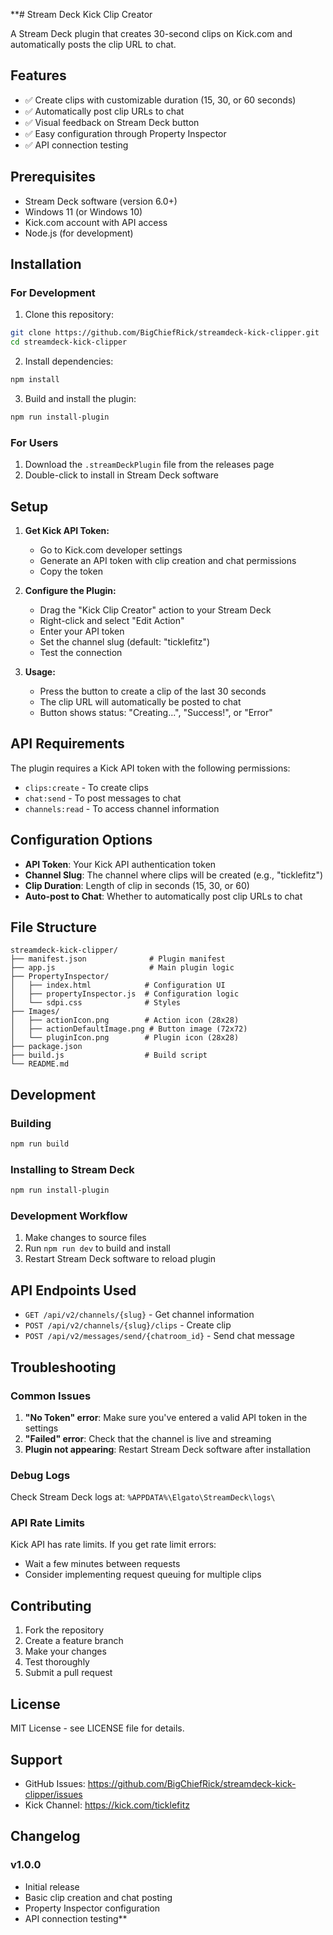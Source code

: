 **# Stream Deck Kick Clip Creator

A Stream Deck plugin that creates 30-second clips on Kick.com and automatically posts the clip URL to chat.

## Features

- ✅ Create clips with customizable duration (15, 30, or 60 seconds)
- ✅ Automatically post clip URLs to chat
- ✅ Visual feedback on Stream Deck button
- ✅ Easy configuration through Property Inspector
- ✅ API connection testing

## Prerequisites

- Stream Deck software (version 6.0+)
- Windows 11 (or Windows 10)
- Kick.com account with API access
- Node.js (for development)

## Installation

### For Development

1. Clone this repository:
```bash
git clone https://github.com/BigChiefRick/streamdeck-kick-clipper.git
cd streamdeck-kick-clipper
```

2. Install dependencies:
```bash
npm install
```

3. Build and install the plugin:
```bash
npm run install-plugin
```

### For Users

1. Download the `.streamDeckPlugin` file from the releases page
2. Double-click to install in Stream Deck software

## Setup

1. **Get Kick API Token:**
   - Go to Kick.com developer settings
   - Generate an API token with clip creation and chat permissions
   - Copy the token

2. **Configure the Plugin:**
   - Drag the "Kick Clip Creator" action to your Stream Deck
   - Right-click and select "Edit Action"
   - Enter your API token
   - Set the channel slug (default: "ticklefitz")
   - Test the connection

3. **Usage:**
   - Press the button to create a clip of the last 30 seconds
   - The clip URL will automatically be posted to chat
   - Button shows status: "Creating...", "Success!", or "Error"

## API Requirements

The plugin requires a Kick API token with the following permissions:
- `clips:create` - To create clips
- `chat:send` - To post messages to chat
- `channels:read` - To access channel information

## Configuration Options

- **API Token**: Your Kick API authentication token
- **Channel Slug**: The channel where clips will be created (e.g., "ticklefitz")
- **Clip Duration**: Length of clip in seconds (15, 30, or 60)
- **Auto-post to Chat**: Whether to automatically post clip URLs to chat

## File Structure

```
streamdeck-kick-clipper/
├── manifest.json              # Plugin manifest
├── app.js                     # Main plugin logic
├── PropertyInspector/
│   ├── index.html            # Configuration UI
│   ├── propertyInspector.js  # Configuration logic
│   └── sdpi.css              # Styles
├── Images/
│   ├── actionIcon.png        # Action icon (28x28)
│   ├── actionDefaultImage.png # Button image (72x72)
│   └── pluginIcon.png        # Plugin icon (28x28)
├── package.json
├── build.js                  # Build script
└── README.md
```

## Development

### Building

```bash
npm run build
```

### Installing to Stream Deck

```bash
npm run install-plugin
```

### Development Workflow

1. Make changes to source files
2. Run `npm run dev` to build and install
3. Restart Stream Deck software to reload plugin

## API Endpoints Used

- `GET /api/v2/channels/{slug}` - Get channel information
- `POST /api/v2/channels/{slug}/clips` - Create clip
- `POST /api/v2/messages/send/{chatroom_id}` - Send chat message

## Troubleshooting

### Common Issues

1. **"No Token" error**: Make sure you've entered a valid API token in the settings
2. **"Failed" error**: Check that the channel is live and streaming
3. **Plugin not appearing**: Restart Stream Deck software after installation

### Debug Logs

Check Stream Deck logs at:
`%APPDATA%\Elgato\StreamDeck\logs\`

### API Rate Limits

Kick API has rate limits. If you get rate limit errors:
- Wait a few minutes between requests
- Consider implementing request queuing for multiple clips

## Contributing

1. Fork the repository
2. Create a feature branch
3. Make your changes
4. Test thoroughly
5. Submit a pull request

## License

MIT License - see LICENSE file for details.

## Support

- GitHub Issues: https://github.com/BigChiefRick/streamdeck-kick-clipper/issues
- Kick Channel: https://kick.com/ticklefitz

## Changelog

### v1.0.0
- Initial release
- Basic clip creation and chat posting
- Property Inspector configuration
- API connection testing**
